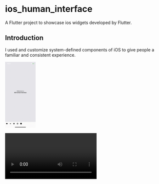 # ios_human_interface

A Flutter project to showcase ios widgets developed by Flutter.

## Introduction
I used and customize system-defined components of iOS to give people a familiar and consistent experience.
<p float="left">
  <img src="assets/flutter_01.png" alt="intro page screenshot" width="100" />

  



</p>


<video src='https://github.com/m8811163008/ios_human_interface/raw/main/assets/video.mp4'></video>

